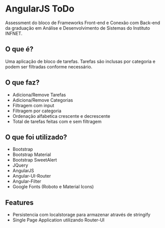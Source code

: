 AngularJS ToDo
=====================

Assessment do bloco de Frameworks Front-end e Conexão com Back-end da graduação em Análise e Desenvolvimento de Sistemas do Instituto INFNET.

## O que é?
Uma aplicação de bloco de tarefas. Tarefas são inclusas por categoria e podem ser filtradas conforme necessário.

## O que faz?
- Adiciona/Remove Tarefas
- Adiciona/Remove Categorias
- Filtragem com input
- Filtragem por categoria
- Ordenação alfabetica crescente e decrescente
- Total de tarefas feitas com e sem filtragem


## O que foi utilizado?
- Bootstrap
- Bootstrap Material
- Bootstrap SweetAlert
- JQuery
- AngularJS
- Angular-UI-Router
- Angular-Filter
- Google Fonts (Roboto e Material Icons)

## Features
- Persistencia com localstorage para armazenar através de stringify
- Single Page Application utilizando Router-UI
